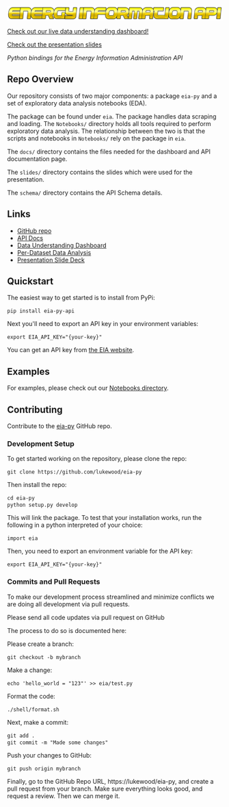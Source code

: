 ![](media/logo.png)

[Check out our live data understanding dashboard!](https://lukewood.github.io/eia-py/dashboard/)

[Check out the presentation slides](https://lukewood.github.io/eia-py/slides/)

_Python bindings for the Energy Information Administration API_

## Repo Overview

Our repository consists of two major components: a package `eia-py` and a set of
exploratory data analysis notebooks (EDA).

The package can be found under `eia`.  The package handles data scraping and loading.
The `Notebooks/` directory holds all tools required to perform exploratory data analysis.  The
relationship between the two is that the scripts and notebooks in `Notebooks/` rely on the
package in `eia`.

The `docs/` directory contains the files needed for the dashboard and API documentation page. 

The `slides/` directory contains the slides which were used for the presentation.

The `schema/` directory contains the API Schema details.

## Links

- [GitHub repo](https://github.com/lukewood/eia-py)
- [API Docs](https://lukewood.github.io/eia-py)
- [Data Understanding Dashboard](https://lukewood.github.io/eia-py/dashboard)
- [Per-Dataset Data Analysis](https://lukewood.github.io/eia-py/auto-reports)
- [Presentation Slide Deck](https://lukewood.github.io/eia-py/slides)

## Quickstart

The easiest way to get started is to install from PyPi:

```
pip install eia-py-api
```

Next you'll need to export an API key in your environment variables:

```
export EIA_API_KEY="{your-key}"
```

You can get an API key from [the EIA website](https://www.eia.gov/opendata/).

## Examples

For examples, please check out our [Notebooks directory](https://github.com/LukeWood/eia-py/tree/master/Notebooks).

## Contributing

Contribute to the [eia-py](https://github.com/lukewood/eia-py) GitHub repo.

### Development Setup

To get started working on the repository, please clone the repo:

```
git clone https://github.com/lukewood/eia-py
```

Then install the repo:

```
cd eia-py
python setup.py develop
```

This will link the package.  To test that your installation works, run the following
in a python interpreted of your choice:

```
import eia
```

Then, you need to export an environment variable for the API key:

```
export EIA_API_KEY="{your-key}"
```


### Commits and Pull Requests

To make our development process streamlined and minimize conflicts we are doing all
development via pull requests.

Please send all code updates via pull request on GitHub

The process to do so is documented here:

Please create a branch:

```
git checkout -b mybranch
```

Make a change:

```
echo 'hello_world = "123"' >> eia/test.py
```

Format the code:

```
./shell/format.sh
```

Next, make a commit:

```
git add .
git commit -m "Made some changes"
```

Push your changes to GitHub:

```
git push origin mybranch
```

Finally, go to the GitHub Repo URL, https://lukewood/eia-py, and create a pull request
from your branch.
Make sure everything looks good, and request a review.  Then we can merge it.
